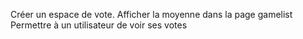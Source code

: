 Créer un espace de vote.
Afficher la moyenne dans la page gamelist
Permettre à un utilisateur de voir ses votes
